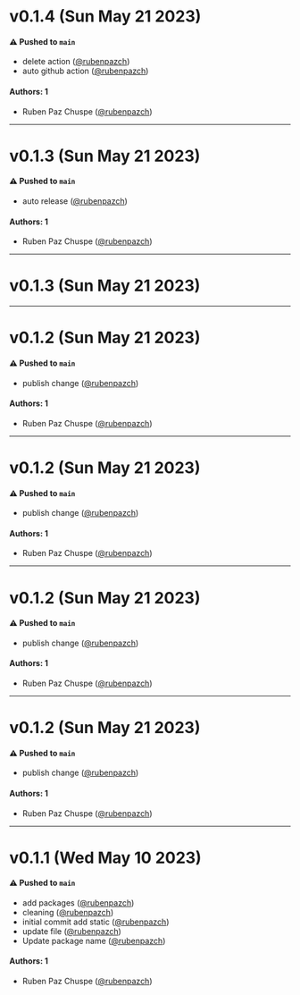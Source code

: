 # v0.1.4 (Sun May 21 2023)

#### ⚠️ Pushed to `main`

- delete action ([@rubenpazch](https://github.com/rubenpazch))
- auto github action ([@rubenpazch](https://github.com/rubenpazch))

#### Authors: 1

- Ruben Paz Chuspe ([@rubenpazch](https://github.com/rubenpazch))

---

# v0.1.3 (Sun May 21 2023)

#### ⚠️ Pushed to `main`

- auto release ([@rubenpazch](https://github.com/rubenpazch))

#### Authors: 1

- Ruben Paz Chuspe ([@rubenpazch](https://github.com/rubenpazch))

---

# v0.1.3 (Sun May 21 2023)



---

# v0.1.2 (Sun May 21 2023)

#### ⚠️ Pushed to `main`

- publish change ([@rubenpazch](https://github.com/rubenpazch))

#### Authors: 1

- Ruben Paz Chuspe ([@rubenpazch](https://github.com/rubenpazch))

---

# v0.1.2 (Sun May 21 2023)

#### ⚠️ Pushed to `main`

- publish change ([@rubenpazch](https://github.com/rubenpazch))

#### Authors: 1

- Ruben Paz Chuspe ([@rubenpazch](https://github.com/rubenpazch))

---

# v0.1.2 (Sun May 21 2023)

#### ⚠️ Pushed to `main`

- publish change ([@rubenpazch](https://github.com/rubenpazch))

#### Authors: 1

- Ruben Paz Chuspe ([@rubenpazch](https://github.com/rubenpazch))

---

# v0.1.2 (Sun May 21 2023)

#### ⚠️ Pushed to `main`

- publish change ([@rubenpazch](https://github.com/rubenpazch))

#### Authors: 1

- Ruben Paz Chuspe ([@rubenpazch](https://github.com/rubenpazch))

---

# v0.1.1 (Wed May 10 2023)

#### ⚠️ Pushed to `main`

- add packages ([@rubenpazch](https://github.com/rubenpazch))
- cleaning ([@rubenpazch](https://github.com/rubenpazch))
- initial commit add static ([@rubenpazch](https://github.com/rubenpazch))
- update file ([@rubenpazch](https://github.com/rubenpazch))
- Update package name ([@rubenpazch](https://github.com/rubenpazch))

#### Authors: 1

- Ruben Paz Chuspe ([@rubenpazch](https://github.com/rubenpazch))
